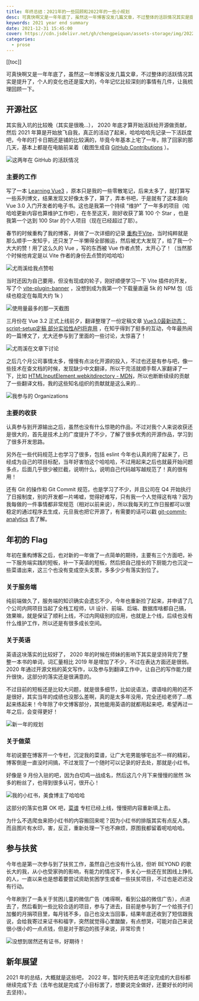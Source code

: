 ```yaml
---
title: 年终总结：2021年的一些回顾和2022年的一些小规划
desc: 可真快啊又是一年年底了，虽然这一年博客没发几篇文章，不过整体的活跃情况其实是提升了，个人的变化也还是蛮大的，今年记忆比较深刻的事情有几件，让我梳理回顾一下。
keywords: 2021 year end summary
date: 2021-12-31 15:45:00
cover: https://cdn.jsdelivr.net/gh/chengpeiquan/assets-storage/img/2022/01/20220103234636.jpg
categories:
  - prose
---
```


[[toc]]

可真快啊又是一年年底了，虽然这一年博客没发几篇文章，不过整体的活跃情况其实是提升了，个人的变化也还是蛮大的，今年记忆比较深刻的事情有几件，让我梳理回顾一下。

## 开源社区

其实我入坑的比较晚（其实是很晚…）， 2020 年底才算开始活跃给开源做贡献，然后 2021 年算是开始放飞自我，真正的活动了起来，哈哈哈哈先记录一下活跃度吧，今年的打卡日期还是铺的比较满的，毕竟今年基本上宅了一年，除了回家的那几天，基本上都是在电脑前呆着（截图生成自 [GitHub Contributions](https://github-contributions.vercel.app/) ）。

![这两年在 GitHub 的活跃情况](https://cdn.jsdelivr.net/gh/chengpeiquan/assets-storage/img/2022/01/20220104005113.jpg)

### 主要的工作

写了一本 [Learning Vue3](https://github.com/chengpeiquan/learning-vue3) ，原本只是我的一些零散笔记，后来太多了，就打算写一些系列博文，结果发现又好像太多了，算了，弄本书吧，于是就有了这本面向 Vue 3.0 入门开发者的电子书。这也是我第一个持续 “维护” 了一年多的项目（哈哈哈更新内容也算维护工作吧），在冬至这天，刚好收获了第 100 个 Star ，也是我第一个达到 100 Star 的个人项目（现在已经超过了耶）。

春节的时候重构了我的博客，并做了一次详细的记录 [重构于Vite](https://chengpeiquan.com/article/rewrite-in-vite.html)，当时纯粹就是那么顺手一发知乎，还只发了一半懒得全部搬运，然后被尤大发现了，给了我一个大大的赞！用了这么久的 Vue ，写的东西被 Vue 作者点赞，太开心了！（当然那个时候他肯定是以 Vite 作者的身份去点赞的哈哈哈）

![尤雨溪给我点赞啦](https://cdn.jsdelivr.net/gh/chengpeiquan/assets-storage/img/2022/01/20220104113148.jpg)

当时还因为自己要用，但没有现成的轮子，刚好顺便学习一下 Vite 插件的开发，写了个 [vite-plugin-banner](https://github.com/chengpeiquan/vite-plugin-banner) ，没想到成为我第一个下载量直逼 5k 的 NPM 包（后续也稳定在每周大约 1k ）

![使用量最多的那一天截图](https://cdn.jsdelivr.net/gh/chengpeiquan/assets-storage/img/2022/01/20220104115518.jpg)

三月份在 Vue 3.2 正式上线前夕，翻译整理了一份定稿文章 [Vue3.0最新动态：script-setup定稿 部分实验性API将弃用](https://chengpeiquan.com/article/vue3-script-setup-finalization.html) ，在知乎得到了挺多的互动，今年最热闹的一篇博文了，尤大还参与到了里面的一些讨论，太惊喜了！

![尤雨溪在文章下讨论](https://cdn.jsdelivr.net/gh/chengpeiquan/assets-storage/img/2022/01/20220104113454.jpg)

之后几个月公司事情太多，慢慢有点淡化开源的投入，不过也还是有参与吧，像一些技术在查文档的时候，发现缺少中文翻译，所以干完活就顺手帮人家翻译了一下，比如 [HTMLInputElement.webkitdirectory - MDN](https://developer.mozilla.org/zh-CN/docs/Web/API/HTMLInputElement/webkitdirectory)，所以也断断续续的贡献了一些翻译文档，我的这些知名组织的贡献就是这么来的…

![我参与的 Organizations](https://cdn.jsdelivr.net/gh/chengpeiquan/assets-storage/img/2022/01/20220104115744.jpg)

### 主要的收获

认真参与到开源输出之后，虽然也没有什么惊艳的作品，不过对我个人来说收获还是很大的，首先是技术上的广度提升了不少，了解了很多优秀的开源作品，学习到了很多开发思路。

另外在一些代码规范上也学习了很多，包括 eslint 今年也认真的用了起来了，已经成为自己的项目标配，当年好害怕这个哈哈哈，不过用起来之后也就最开始问题多点，后面几乎很少被拦截，说明什么，说明自己代码越写越规范了！真的很有用！

还有 Git 的操作和 Git Commit 规范，也是学习了不少，并且公司在 Q4 开始执行了日报制度，别的开发都一片唏嘘，觉得好难写，只有我一个人觉得这有啥？因为我每做的一件事情都非常规范（相对以前来说），所以我每天的工作日报都可以很稳定的通过程序去生成，元旦我也把它开源了，有需要的话可以戳 [git-commit-analytics](https://github.com/analyticsjs/git-commit-analytics) 去了解。

## 年初的 Flag

年初在重构博客之后，也对新的一年做了一点简单的期待，主要有三个方面吧，补一下服务端实践的短板，补一下英语的短板，然后把自己擅长的下厨能力也沉淀一些菜谱出来，这三个也没有变成空头支票，多多少少有落实到位了。

### 关于服务端

纯前端做久了，服务端的知识确实会遗忘不少，今年也重新捡了起来，并申请了几个公司内网项目当起了全栈工程师，UI 设计、前端、后端、数据库啥都自己搞，效果嘛，就是保证了顺利上线，不过内网级别的应用，也就是上个线，后续也没有什么维护工作，所以还是有很多成长空间。

### 关于英语

英语这块落实的比较好了， 2020 年的时候在师妹的影响下其实是坚持背完了整整一本书的单词，词汇量相比 2019 年是增加了不少，不过在表达方面还是很弱。2020 年通过开源文档的英文写作，以及参与到翻译工作中，让自己的写作能力提升很快，这部分的落实还是很满意的。

不过目前的短板还是比较大问题，就是很多细节，比如说语法，谓语啥的用的还不是很好，其实当年的成绩也没那么差啊，真的是太多年没用，完全还给老师了…练起来练起来！今年除了中文博客部分，其他能用英语的就都用起来吧，希望再过一年之后，会变得更好！

![新一年的规划](https://cdn.jsdelivr.net/gh/chengpeiquan/assets-storage/img/2022/01/20220104143643.jpg)

### 关于做菜

年初说要在博客开一个专栏，沉淀我的菜谱，让广大宅男能够宅出不一样的精彩，博客倒是一直没时间搞，不过发现了一个随时可以记录的好去处，那就是小红书。

好像是 9 月份入驻的吧，因为白切鸡一战成名，然后这几个月下来慢慢的居然 3k 多的粉丝了，也得到很多认可，很开心！

![我的小红书，美食博主了哈哈哈](https://cdn.jsdelivr.net/gh/chengpeiquan/assets-storage/img/2022/01/20220104122353.jpg)

这部分的落实也算 OK 吧，[菜谱](https://chengpeiquan.com/cookbook) 专栏已经上线，慢慢把内容重新填上去。

为什么不选爬虫来把小红书的内容搬回来呢？因为小红书的排版其实有点反人类，而且图片有水印，害，反正，重新处理一下也不麻烦，原图我都留着呢哈哈哈。

## 参与扶贫

今年也是第一次参与到了扶贫工作，虽然自己也没有什么钱，但听 BEYOND 的歌长大的我，从小也受家驹的影响，有能力的情况下，多关心一些还在贫困线上挣扎的人，一直以来也是想着要尝试资助贫困学生或者一些扶贫项目，不过也是迟迟没有行动。

今年刷到了一条关于贫困儿童的微信广告（难得啊，看到公益的微信广告），点进去了，然后看到一些比较合适的项目，参与了进去，目前是参与到了一个给孩子们加餐的月捐项目里，每月钱不多，自己也没太当回事，结果年底还收到了短信跟我说，会给我寄过来证书和福字，突然就觉得心里酸酸，有点想哭，可能对自己来说很小很小的一点点钱，但是对于那边的孩子来说，非常珍贵！

![没想到居然还有证书，好期待！](https://cdn.jsdelivr.net/gh/chengpeiquan/assets-storage/img/2022/01/20220104004957.jpg)

## 新年展望

2021 年的总结，大概就是这些吧， 2022 年，暂时先把去年还没完成的大目标都继续完成下去（去年也就是完成了小目标罢了，想要说完全做好，还要好长的时间去坚持）。
